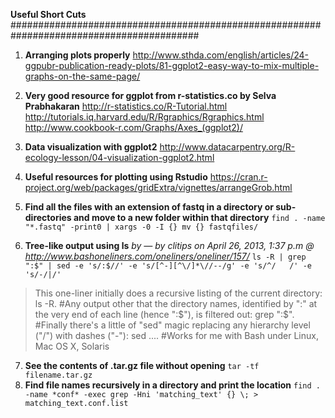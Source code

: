 **Useful Short Cuts**
##########################################################################################
1. **Arranging plots properly**
http://www.sthda.com/english/articles/24-ggpubr-publication-ready-plots/81-ggplot2-easy-way-to-mix-multiple-graphs-on-the-same-page/

2. **Very good resource for ggplot from r-statistics.co by Selva Prabhakaran**
http://r-statistics.co/R-Tutorial.html
http://tutorials.iq.harvard.edu/R/Rgraphics/Rgraphics.html
http://www.cookbook-r.com/Graphs/Axes_(ggplot2)/

3. **Data visualization with ggplot2**
http://www.datacarpentry.org/R-ecology-lesson/04-visualization-ggplot2.html

4. **Useful resources for plotting using Rstudio**
https://cran.r-project.org/web/packages/gridExtra/vignettes/arrangeGrob.html

5. **Find all the files with an extension of fastq in a directory or sub-directories and move to a new folder within that directory**
```find . -name "*.fastq" -print0 | xargs -0 -I {} mv {} fastqfiles/```

6. **Tree-like output using ls** _by — by clitips on April 26, 2013, 1:37 p.m @ http://www.bashoneliners.com/oneliners/oneliner/157/_
```ls -R | grep ":$" | sed -e 's/:$//' -e 's/[^-][^\/]*\//--/g' -e 's/^/   /' -e 's/-/|/'```
 >This one-liner initially does a recursive listing of the current directory: ls -R.
 #Any output other that the directory names, identified by ":" at the very end of each line (hence ":$"), is filtered out: grep ":$".
 #Finally there's a little of "sed" magic replacing any hierarchy level ("/") with dashes ("-"): sed ....
 #Works for me with Bash under Linux, Mac OS X, Solaris

7. **See the contents of .tar.gz file without opening**
```tar -tf filename.tar.gz```
8. **Find file names recursively in a directory and print the location**
```find . -name *conf* -exec grep -Hni 'matching_text' {} \; > matching_text.conf.list```
